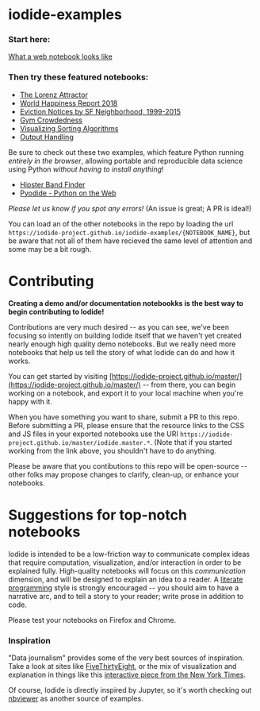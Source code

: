 # iodide-examples
### Start here:
[What a web notebook looks like](https://iodide-project.github.io/iodide-examples/what-a-web-notebook-looks-like.html)

### Then try these featured notebooks:
- [The Lorenz Attractor](https://iodide-project.github.io/iodide-examples/lorenz-attractor-pres.html)
- [World Happiness Report 2018](https://iodide-project.github.io/iodide-examples/world-happiness-report-2018.html)
- [Eviction Notices by SF Neighborhood, 1999-2015](https://iodide-project.github.io/iodide-examples/eviction-notices-by-sf-neighborhood--1999-2015.html)
- [Gym Crowdedness](https://iodide-project.github.io/iodide-examples/gym-crowdedness.html)
- [Visualizing Sorting Algorithms](https://iodide-project.github.io/iodide-examples/visualize-sorting-algorithms.html)
- [Output Handling](https://iodide-project.github.io/iodide-examples/output-handling.html)

Be sure to check out these two examples, which feature Python running _entirely in the browser_, allowing portable and reproducible data science using Python _without having to install anything_!

- [Hipster Band Finder](https://iodide-project.github.io/iodide-examples/hipster-band-finder.html)
- [Pyodide - Python on the Web](https://iodide-project.github.io/iodide-examples/python.html)

_Please let us know if you spot any errors!_ (An issue is great; A PR is ideal!)

You can load an of the other notebooks in the repo by loading the url `https://iodide-project.github.io/iodide-examples/{NOTEBOOK_NAME}`, but be aware that not all of them have recieved the same level of attention and some may be a bit rough.

# Contributing
__Creating a demo and/or documentation notebookks is the best way to begin contributing to Iodide!__

Contributions are very much desired -- as you can see, we've been focusing so intently on building Iodide itself that we haven't yet created nearly enough high quality demo notebooks. But we really need more notebooks that help us tell the story of what Iodide can do and how it works.

You can get started by visiting [https://iodide-project.github.io/master/](https://iodide-project.github.io/master/) -- from there, you can begin working on a notebook, and export it to your local machine when you're happy with it.

When you have something you want to share, submit a PR to this repo. Before submitting a PR, please ensure that the resource links to the CSS and JS files in your exported notebooks use the URI `https://iodide-project.github.io/master/iodide.master.*`. (Note that if you started working from the link above, you shouldn't have to do anything.

Please be aware that you contibutions to this repo will be open-source -- other folks may propose changes to clarify, clean-up, or enhance your notebooks.

# Suggestions for top-notch notebooks

Iodide is intended to be a low-friction way to communicate complex ideas that require computation, visualization, and/or interaction in order to be explained fully. High-quality notebooks will focus on this *communication* dimension, and will be designed to explain an idea to a reader. A [literate programming](https://en.wikipedia.org/wiki/Literate_programming) style is strongly encouraged -- you should aim to have a narrative arc, and to tell a story to your reader; write prose in addition to code.

Please test your notebooks on Firefox and Chrome.

### Inspiration

"Data journalism" provides some of the very best sources of inspiration. Take a look at sites like [FiveThirtyEight](www.fivethirtyeight.com), or the mix of visualization and explanation in things like this [interactive piece from the New York Times](https://www.nytimes.com/interactive/2017/11/28/upshot/what-the-tax-bill-would-look-like-for-25000-middle-class-families.html).

Of course, Iodide is directly inspired by Jupyter, so it's worth checking out [nbviewer](https://nbviewer.jupyter.org/) as another source of examples.
